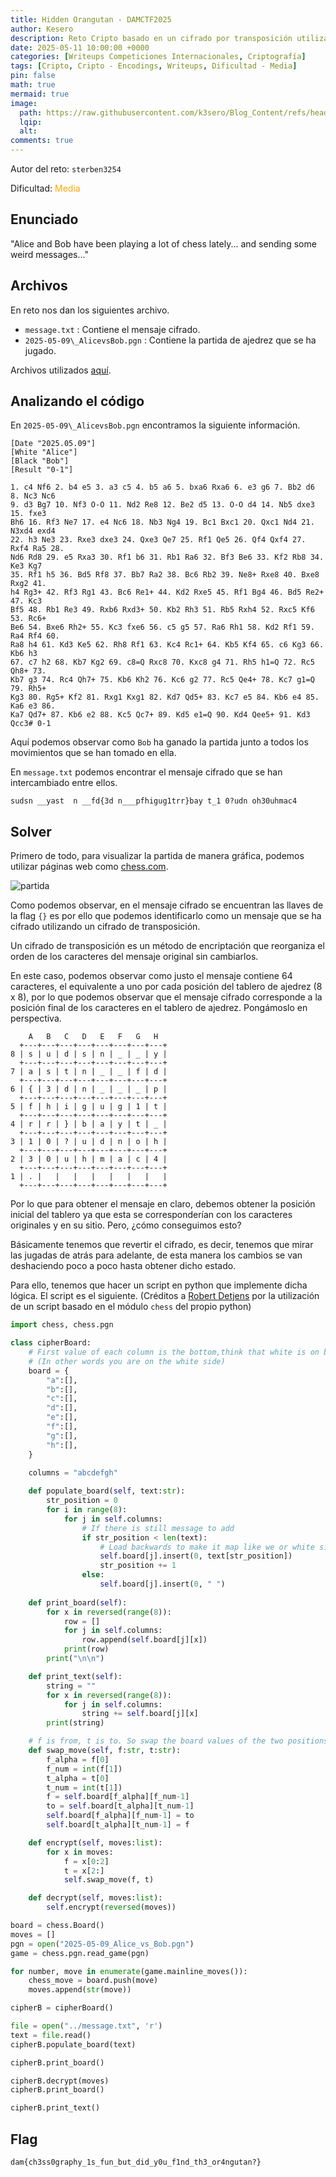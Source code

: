 ```yaml
---
title: Hidden Orangutan - DAMCTF2025
author: Kesero
description: Reto Cripto basado en un cifrado por transposición utilizando una partida de ajedrez
date: 2025-05-11 10:00:00 +0000
categories: [Writeups Competiciones Internacionales, Criptografía]
tags: [Cripto, Cripto - Encodings, Writeups, Dificultad - Media]
pin: false
math: true
mermaid: true
image:
  path: https://raw.githubusercontent.com/k3sero/Blog_Content/refs/heads/main/Competiciones_Internacionales_Writeups/2025/Damctf2025/Cripto/Hidden%20Orangutan/img/4.png
  lqip: 
  alt: 
comments: true
---
```


Autor del reto: `sterben3254`

Dificultad: <font color=orange>Media</font>

## Enunciado

"Alice and Bob have been playing a lot of chess lately... and sending some weird messages..."

## Archivos

En reto nos dan los siguientes archivo.

- `message.txt` : Contiene el mensaje cifrado.
- `2025-05-09\_AlicevsBob.pgn` : Contiene la partida de ajedrez que se ha jugado.

Archivos utilizados [aquí](https://raw.githubusercontent.com/k3sero/Blog_Content/refs/heads/main/Competiciones_Internacionales_Writeups/2025/Damctf2025/Cripto/Hidden%20Orangutan/img/4.png).

## Analizando el código

En `2025-05-09\_AlicevsBob.pgn` encontramos la siguiente información.

```
[Date "2025.05.09"]
[White "Alice"]
[Black "Bob"]
[Result "0-1"]

1. c4 Nf6 2. b4 e5 3. a3 c5 4. b5 a6 5. bxa6 Rxa6 6. e3 g6 7. Bb2 d6 8. Nc3 Nc6
9. d3 Bg7 10. Nf3 O-O 11. Nd2 Re8 12. Be2 d5 13. O-O d4 14. Nb5 dxe3 15. fxe3
Bh6 16. Rf3 Ne7 17. e4 Nc6 18. Nb3 Ng4 19. Bc1 Bxc1 20. Qxc1 Nd4 21. N3xd4 exd4
22. h3 Ne3 23. Rxe3 dxe3 24. Qxe3 Qe7 25. Rf1 Qe5 26. Qf4 Qxf4 27. Rxf4 Ra5 28.
Nd6 Rd8 29. e5 Rxa3 30. Rf1 b6 31. Rb1 Ra6 32. Bf3 Be6 33. Kf2 Rb8 34. Ke3 Kg7
35. Rf1 h5 36. Bd5 Rf8 37. Bb7 Ra2 38. Bc6 Rb2 39. Ne8+ Rxe8 40. Bxe8 Rxg2 41.
h4 Rg3+ 42. Rf3 Rg1 43. Bc6 Re1+ 44. Kd2 Rxe5 45. Rf1 Bg4 46. Bd5 Re2+ 47. Kc3
Bf5 48. Rb1 Re3 49. Rxb6 Rxd3+ 50. Kb2 Rh3 51. Rb5 Rxh4 52. Rxc5 Kf6 53. Rc6+
Be6 54. Bxe6 Rh2+ 55. Kc3 fxe6 56. c5 g5 57. Ra6 Rh1 58. Kd2 Rf1 59. Ra4 Rf4 60.
Ra8 h4 61. Kd3 Ke5 62. Rh8 Rf1 63. Kc4 Rc1+ 64. Kb5 Kf4 65. c6 Kg3 66. Kb6 h3
67. c7 h2 68. Kb7 Kg2 69. c8=Q Rxc8 70. Kxc8 g4 71. Rh5 h1=Q 72. Rc5 Qh8+ 73.
Kb7 g3 74. Rc4 Qh7+ 75. Kb6 Kh2 76. Kc6 g2 77. Rc5 Qe4+ 78. Kc7 g1=Q 79. Rh5+
Kg3 80. Rg5+ Kf2 81. Rxg1 Kxg1 82. Kd7 Qd5+ 83. Kc7 e5 84. Kb6 e4 85. Ka6 e3 86.
Ka7 Qd7+ 87. Kb6 e2 88. Kc5 Qc7+ 89. Kd5 e1=Q 90. Kd4 Qee5+ 91. Kd3 Qcc3# 0-1
```

Aquí podemos observar como `Bob` ha ganado la partida junto a todos los movimientos que se han tomado en ella.

En `message.txt` podemos encontrar el mensaje cifrado que se han intercambiado entre ellos.

```
sudsn __yast  n __fd{3d n___pfhigug1trr}bay t_1 0?udn oh30uhmac4
```

## Solver

Primero de todo, para visualizar la partida de manera gráfica, podemos utilizar páginas web como [chess.com](https://www.chess.com/es/analysis?tab=analysis).

![partida](https://raw.githubusercontent.com/k3sero/Blog_Content/refs/heads/main/Competiciones_Internacionales_Writeups/2025/Damctf2025/Cripto/Hidden%20Orangutan/img/partida.png)

Como podemos observar, en el mensaje cifrado se encuentran las llaves de la flag `{}` es por ello que podemos identificarlo como un mensaje que se ha cifrado utilizando un cifrado de transposición.

Un cifrado de transposición es un método de encriptación que reorganiza el orden de los caracteres del mensaje original sin cambiarlos.

En este caso, podemos observar como justo el mensaje contiene 64 caracteres, el equivalente a uno por cada posición del tablero de ajedrez (8 x 8), por lo que podemos observar que el mensaje cifrado corresponde a la posición final de los caracteres en el tablero de ajedrez. Pongámoslo en perspectiva.

```
    A   B   C   D   E   F   G   H
  +---+---+---+---+---+---+---+---+
8 | s | u | d | s | n | _ | _ | y |
  +---+---+---+---+---+---+---+---+
7 | a | s | t | n | _ | _ | f | d |
  +---+---+---+---+---+---+---+---+
6 | { | 3 | d | n | _ | _ | _ | p |
  +---+---+---+---+---+---+---+---+
5 | f | h | i | g | u | g | 1 | t |
  +---+---+---+---+---+---+---+---+
4 | r | r | } | b | a | y | t | _ |
  +---+---+---+---+---+---+---+---+
3 | 1 | 0 | ? | u | d | n | o | h |
  +---+---+---+---+---+---+---+---+
2 | 3 | 0 | u | h | m | a | c | 4 |
  +---+---+---+---+---+---+---+---+
1 | . |   |   |   |   |   |   |   |
  +---+---+---+---+---+---+---+---+
```

Por lo que para obtener el mensaje en claro, debemos obtener la posición inicial del tablero ya que esta se corresponderían con los caracteres originales y en su sitio. Pero, ¿cómo conseguimos esto?

Básicamente tenemos que revertir el cifrado, es decir, tenemos que mirar las jugadas de atrás para adelante, de esta manera los cambios se van deshaciendo poco a poco hasta obtener dicho estado.

Para ello, tenemos que hacer un script en python que implemente dicha lógica. El script es el siguiente. (Créditos a [Robert Detjens](https://gitlab.com/detjensrobert) por la utilización de un script basado en el módulo `chess` del propio python)

```py
import chess, chess.pgn

class cipherBoard:
    # First value of each column is the bottom,think that white is on bottom
    # (In other words you are on the white side)
    board = {
        "a":[],
        "b":[],
        "c":[],
        "d":[],
        "e":[],
        "f":[],
        "g":[],
        "h":[],
    }

    columns = "abcdefgh"
    
    def populate_board(self, text:str): 
        str_position = 0
        for i in range(8):
            for j in self.columns:
                # If there is still message to add
                if str_position < len(text):
                    # Load backwards to make it map like we or white side
                    self.board[j].insert(0, text[str_position])
                    str_position += 1
                else:
                    self.board[j].insert(0, " ")
            
    def print_board(self): 
        for x in reversed(range(8)):
            row = []
            for j in self.columns:
                row.append(self.board[j][x])
            print(row)
        print("\n\n")

    def print_text(self):
        string = ""
        for x in reversed(range(8)):
            for j in self.columns:
                string += self.board[j][x]
        print(string)

    # f is from, t is to. So swap the board values of the two positions
    def swap_move(self, f:str, t:str):
        f_alpha = f[0]
        f_num = int(f[1])
        t_alpha = t[0]
        t_num = int(t[1])
        f = self.board[f_alpha][f_num-1]
        to = self.board[t_alpha][t_num-1]
        self.board[f_alpha][f_num-1] = to
        self.board[t_alpha][t_num-1] = f

    def encrypt(self, moves:list):
        for x in moves:
            f = x[0:2]
            t = x[2:]
            self.swap_move(f, t)

    def decrypt(self, moves:list):
        self.encrypt(reversed(moves))

board = chess.Board()
moves = [] 
pgn = open("2025-05-09_Alice_vs_Bob.pgn")
game = chess.pgn.read_game(pgn)

for number, move in enumerate(game.mainline_moves()): 
    chess_move = board.push(move)
    moves.append(str(move))

cipherB = cipherBoard()

file = open("../message.txt", 'r')
text = file.read()
cipherB.populate_board(text)

cipherB.print_board()

cipherB.decrypt(moves)
cipherB.print_board()

cipherB.print_text()
```

## Flag

`dam{ch3ss0graphy_1s_fun_but_did_y0u_f1nd_th3_or4ngutan?}`